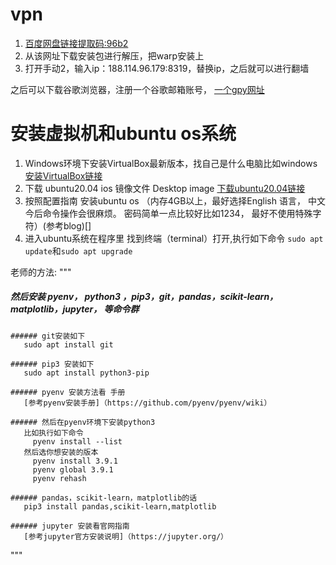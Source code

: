# vpn
1. [百度网盘链接提取码:96b2](https://wwrx.lanzoum.com/icTU70uuwe5c)
2. 从该网址下载安装包进行解压，把warp安装上
3. 打开手动2，输入ip：188.114.96.179:8319，替换ip，之后就可以进行翻墙

之后可以下载谷歌浏览器，注册一个谷歌邮箱账号，
[一个gpy网址](https://poe.com/ChatGPT)


# 安装虚拟机和ubuntu os系统
1. Windows环境下安装VirtualBox最新版本，找自己是什么电脑比如windows [ 安装VirtualBox链接](https://www.oracle.com/jp/virtualization/technologies/vm/downloads/virtualbox-downloads.html)
2. 下载 ubuntu20.04 ios 镜像文件 Desktop image [下载ubuntu20.04链接](https://releases.ubuntu.com/focal/)
3. 按照配置指南 安装ubuntu os （内存4GB以上，最好选择English 语言， 中文今后命令操作会很麻烦。 密码简单一点比较好比如1234， 最好不使用特殊字符）(参考blog)[]
4. 进入ubuntu系统在程序里 找到终端（terminal）打开,执行如下命令 `sudo apt update`和`sudo apt upgrade`

老师的方法:
"""
  ##### 然后安装 pyenv， python3 ，pip3，git，pandas，scikit-learn，matplotlib，jupyter， 等命令群
    ###### git安装如下
       sudo apt install git

    ###### pip3 安装如下
       sudo apt install python3-pip

    ###### pyenv 安装方法看 手册 
       [参考pyenv安装手册]（https://github.com/pyenv/pyenv/wiki）

    ###### 然后在pyenv环境下安装python3
       比如执行如下命令
         pyenv install --list
       然后选你想安装的版本
         pyenv install 3.9.1
         pyenv global 3.9.1
         pyenv rehash

    ###### pandas，scikit-learn，matplotlib的话
       pip3 install pandas,scikit-learn,matplotlib

    ###### jupyter 安装看官网指南
       [参考jupyter官方安装说明]（https://jupyter.org/）
"""



